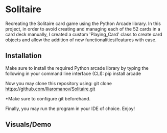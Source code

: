 # Solitaire

Recreating the Solitaire card game using the Python Arcade library. In this project, in order to avoid creating and managing each of the 52 cards in a card deck manually, I created a custom 'Playing_Card' class to create card objects and allow the addition of new functionalities/features with ease.

## Installation
Make sure to install the required Python arcade library by typing the following in your command line interface (CLI):
    pip install arcade


Now you may clone this repository using:
    git clone https://github.com/Iliaromanov/Solitaire.git

*Make sure to configure git beforehand.


Finally, you may run the program in your IDE of choice. Enjoy!


## Visuals/Demo


